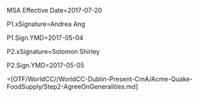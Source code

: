 MSA Effective Date=2017-07-20

P1.xSignature=Andrea Ang

P1.Sign.YMD=2017-05-04

P2.xSignature=Solomon Shirley

P2.Sign.YMD=2017-05-05

=[OTF/WorldCC//WorldCC-Dublin-Present-CmA/Acme-Quake-FoodSupply/Step2-AgreeOnGeneralities.md]
